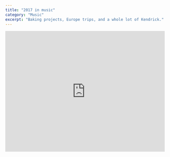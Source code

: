 ```yaml
---
title: "2017 in music"
category: "Music"
excerpt: "Baking projects, Europe trips, and a whole lot of Kendrick."
---
```

<iframe src="https://open.spotify.com/embed/playlist/75WLtv7GaW2zlvYfyCy1lV?theme=0" width="100%" height="380" frameBorder="0" allowtransparency="true" allow="encrypted-media"></iframe>